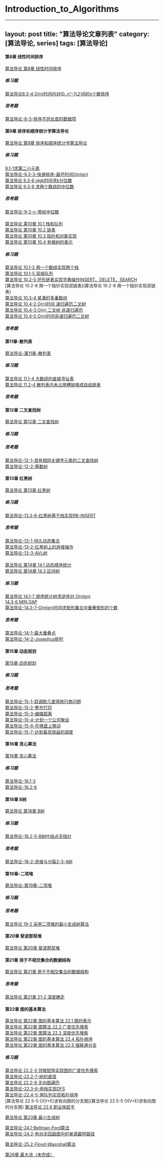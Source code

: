 # Introduction_to_Algorithms

---
layout: post
title:  "算法导论文章列表"
category: [算法导论, series]
tags: [算法导论]
---

#### 第8章 线性时间排序

[算法导论 第8章 线性时间排序](http://blog.csdn.net/mishifangxiangdefeng/article/details/7678859)

##### 练习题

[算法导论8.3-4 O(n)时间内对[0..n^-1]之间的n个数排序](http://blog.csdn.net/mishifangxiangdefeng/article/details/7685839)  

##### 思考题

[算法导论-8-3-排序不同长度的数据项](http://blog.csdn.net/mishifangxiangdefeng/article/details/7686099)  

#### 第9章 排序和顺序统计学算法导论

[ 算法导论 第9章 排序和顺序统计学算法导论](http://blog.csdn.net/mishifangxiangdefeng/article/details/7687460)  

##### 练习题

[9.1-1求第二小元素](http://windmissing.github.io/%E7%AE%97%E6%B3%95%E5%AF%BC%E8%AE%BA/2015-12/9.1-1-second_smallest_element.html)  
[ 算法导论-9.3-3-快速排序-最坏时间O(nlgn)](http://blog.csdn.net/mishifangxiangdefeng/article/details/7687733)  
[算法导论 9.3-6 nlgk时间求k分位数](http://blog.csdn.net/mishifangxiangdefeng/article/details/7689102)  
[算法导论 9.3-8 求两个数组的中位数](http://blog.csdn.net/mishifangxiangdefeng/article/details/7690461)  

##### 思考题

[算法导论-9-2-c-带权中位数](http://blog.csdn.net/mishifangxiangdefeng/article/details/7690962)  

####

[ 算法导论 第10章 10.1 栈和队列](http://blog.csdn.net/mishifangxiangdefeng/article/details/7693200)  
[算法导论 第10章 10.2 链表](http://blog.csdn.net/mishifangxiangdefeng/article/details/7701376)  
[ 算法导论 第10章 10.3 指针和对象实现](http://blog.csdn.net/mishifangxiangdefeng/article/details/7707219)  
[算法导论 第10章 10.4 有根树的表示](http://blog.csdn.net/mishifangxiangdefeng/article/details/7707756)

##### 练习题

[算法导论 10.1-2 用一个数组实现两个栈](http://blog.csdn.net/mishifangxiangdefeng/article/details/7992950)  
[算法导论 10.1-5 双端队列](http://blog.csdn.net/mishifangxiangdefeng/article/details/7992971)  
[算法导论 10.2-5 环形链表实现字典操作INSERT、DELETE、SEARCH](http://blog.csdn.net/mishifangxiangdefeng/article/details/7993190)  
[算法导论 10.2-8 用一个指针实现双链表](算法导论 10.2-8 用一个指针实现双链表)  
[算法导论 10.3-4 紧凑的多重数组](http://blog.csdn.net/mishifangxiangdefeng/article/details/7707149)  
[算法导论 10.4-2 O(n)时间 递归遍历二叉树](http://blog.csdn.net/mishifangxiangdefeng/article/details/39010925)  
[ 算法导论 10.4-3 O(n) 二叉树 非递归遍历](http://blog.csdn.net/mishifangxiangdefeng/article/details/39012249)  
[算法导论 10.4-5 O(n)时间非递归遍历二叉树](http://blog.csdn.net/mishifangxiangdefeng/article/details/7708490)

##### 思考题

#### 第11章-散列表

[算法导论-第11章-散列表](http://blog.csdn.net/mishifangxiangdefeng/article/details/7713307)  

##### 练习题

[算法导论 11.1-4 大数组的直接寻址表](http://blog.csdn.net/mishifangxiangdefeng/article/details/7709567)  
[ 算法导论 11.2-4 散列表内未占用槽链接成自由链表](http://blog.csdn.net/mishifangxiangdefeng/article/details/7712094)  

##### 思考题

#### 第12章 二叉查找树

[算法导论 第12章 二叉查找树](http://blog.csdn.net/mishifangxiangdefeng/article/details/7718917)  

##### 练习题

##### 思考题

[算法导论-12-1-具有相同关键字元素的二叉查找树](http://blog.csdn.net/mishifangxiangdefeng/article/details/7719138)  
[算法导论-12-2-基数树](http://windmissing.github.io/%E7%AE%97%E6%B3%95%E5%AF%BC%E8%AE%BA/2012-07/12-2-radix-tree.html)  

#### 第13章 红黑树

[算法导论 第13章 红黑树](http://blog.csdn.net/mishifangxiangdefeng/article/details/7727176)  

##### 练习题

[ 算法导论-13.3-6-红黑树基于栈实现RB-INSERT](http://blog.csdn.net/mishifangxiangdefeng/article/details/7727271)  
##### 思考题

[算法导论-13-1-持久动态集合](http://blog.csdn.net/mishifangxiangdefeng/article/details/7903794)  
[算法导论-13-2-红黑树上的连接操作](http://blog.csdn.net/mishifangxiangdefeng/article/details/7904581)  
[算法导论-13-3-AVL树](http://blog.csdn.net/mishifangxiangdefeng/article/details/7905397)  

####

[算法导论 第14章 14.1 动态顺序统计](http://blog.csdn.net/mishifangxiangdefeng/article/details/7742002)  
[ 算法导论 第14章 14.3 区间树](http://blog.csdn.net/mishifangxiangdefeng/article/details/7907484)  

##### 练习题

[算法导论 14.1-7 顺序统计树求逆序对 O(nlgn)](http://blog.csdn.net/mishifangxiangdefeng/article/details/7730702)  
[14.3-6 MIN GAP](http://windmissing.github.io/%E7%AE%97%E6%B3%95%E5%AF%BC%E8%AE%BA/2016-09/14.3-6-MIN-GAP.html)  
[ 算法导论-14.3-7-O(nlgn)时间求矩形集合中重叠矩形的个数](http://blog.csdn.net/mishifangxiangdefeng/article/details/7909307)  

##### 思考题

[ 算法导论-14-1-最大重叠点](http://blog.csdn.net/mishifangxiangdefeng/article/details/7910037)  
[算法导论-14-2-Josephus排列](http://blog.csdn.net/mishifangxiangdefeng/article/details/7913632)  

####  第15章 动态规划

[ 第15章 动态规划](http://blog.csdn.net/mishifangxiangdefeng/article/details/7744512)  

##### 练习题

##### 思考题

[算法导论-15-1-双调欧几里得旅行商问题](http://blog.csdn.net/mishifangxiangdefeng/article/details/7918983)  
[算法导论-15-2-整齐打印](http://windmissing.github.io/%E7%AE%97%E6%B3%95%E5%AF%BC%E8%AE%BA/2012-08/algorithm-15-2-tidy-print.html)  
[算法导论-15-3-编辑距离](http://windmissing.github.io/%E7%AE%97%E6%B3%95%E5%AF%BC%E8%AE%BA/2012-08/edit-distance.html)  
[算法导论-15-4-计划一个公司聚会](http://blog.csdn.net/mishifangxiangdefeng/article/details/7930830)  
[ 算法导论-15-6-在棋盘上移动](http://blog.csdn.net/mishifangxiangdefeng/article/details/7931438)  
[算法导论-15-7-达到最高效益的调度](http://blog.csdn.net/mishifangxiangdefeng/article/details/7932349)  

#### 第16章 贪心算法

[第16章 贪心算法](http://blog.csdn.net/mishifangxiangdefeng/article/details/7747727)  

##### 练习题

[算法导论-16.1-3](http://blog.csdn.net/mishifangxiangdefeng/article/details/7747779)  
[算法导论-16.2-6](http://blog.csdn.net/mishifangxiangdefeng/article/details/7748435)  


#### 第18章 B树

[ 算法导论 第18章 B树](http://blog.csdn.net/mishifangxiangdefeng/article/details/7798672)  

##### 练习题

[算法导论-18.2-5-B树叶结点无指针](http://blog.csdn.net/mishifangxiangdefeng/article/details/7945167)  

##### 思考题

[算法导论-18-2-连接与分裂2-3-4树](http://blog.csdn.net/mishifangxiangdefeng/article/details/7957517)  

#### 第19章-二项堆

[算法导论-第19章-二项堆](http://blog.csdn.net/mishifangxiangdefeng/article/details/7803088)  

##### 练习题

##### 思考题

[算法导论 19-2 采用二项堆的最小生成树算法](http://blog.csdn.net/mishifangxiangdefeng/article/details/8184470)  

#### 第20章 斐波那契堆

[算法导论 第20章 斐波那契堆](http://blog.csdn.net/mishifangxiangdefeng/article/details/7823588)  


#### 第21章 用于不相交集合的数据结构

[算法导论 第21章 用于不相交集合的数据结构](http://blog.csdn.net/mishifangxiangdefeng/article/details/7828348)  


##### 思考题

[算法导论 第21章 21-2 深度确定](http://blog.csdn.net/mishifangxiangdefeng/article/details/8231652)  

####  第22章 图的基本算法

[算法导论 第22章 图的基本算法 22.1 图的表示](http://blog.csdn.net/mishifangxiangdefeng/article/details/7837650)  
[算法导论 第22章 图算法 22.2 广度优先搜索](http://blog.csdn.net/mishifangxiangdefeng/article/details/7837811)  
[算法导论 第22章 图算法 22.3 深度优先搜索](http://blog.csdn.net/mishifangxiangdefeng/article/details/7839471)  
[算法导论 第22章 图的基本算法 22.4 拓扑排序](http://blog.csdn.net/mishifangxiangdefeng/article/details/7839810)  
[算法导论 第22章 图的基本算法 22.5 强联通分支](http://blog.csdn.net/mishifangxiangdefeng/article/details/7840310)  

##### 练习题

[ 算法导论 22.2-3 邻接矩阵实现图的广度优先搜索](http://blog.csdn.net/mishifangxiangdefeng/article/details/7837922)  
[算法导论-22.2-7-树的直径](http://blog.csdn.net/mishifangxiangdefeng/article/details/7838106)  
[算法导论 22.2-8 无向图遍历](http://blog.csdn.net/mishifangxiangdefeng/article/details/8395479)  
[算法导论-22.3-6-用栈实现DFS](http://blog.csdn.net/mishifangxiangdefeng/article/details/7839628)  
[算法导论-22.4-5-用队列实现拓扑排序](http://blog.csdn.net/mishifangxiangdefeng/article/details/7840091)  
[算法导论 22.5-5 O(V+E)求有向图的分支图](算法导论 22.5-5 O(V+E)求有向图的分支图)
[算法导论 22.6 职业摔跤手](http://blog.csdn.net/mishifangxiangdefeng/article/details/8393722)  


[算法导论 第23章 最小生成树](http://blog.csdn.net/mishifangxiangdefeng/article/details/7843883)  


[算法导论-24.1-Bellman-Ford算法](http://blog.csdn.net/mishifangxiangdefeng/article/details/7849387)  
[ 算法导论-24.2-有向无回路图中的单源最短路径](http://blog.csdn.net/mishifangxiangdefeng/article/details/7855152)  

[算法导论-25.2-Floyd-Wasrshall算法](http://blog.csdn.net/mishifangxiangdefeng/article/details/7867513)  

[ 第26章 最大流（未完成）](http://blog.csdn.net/mishifangxiangdefeng/article/details/8945420)  
